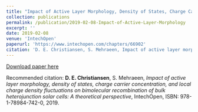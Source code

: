 ```yaml
---
title: "Impact of Active Layer Morphology, Density of States, Charge Carrier Concentration, and Local Charge Density Fluctuations on Bimolecular Recombination of Bulk Heterojunction Solar Cells: A Theoretical Perspective"
collection: publications
permalink: /publication/2019-02-08-Impact-of-Active-Layer-Morphology
excerpt: ''
date: 2019-02-08
venue: 'IntechOpen'
paperurl: 'https://www.intechopen.com/chapters/66902'
citation: 'D. E. Christiansen, S. Mehraeen, Impact of active layer morphology, density of states, charge carrier concentration, and local charge density fluctuations on bimolecular recombination of bulk heterojunction solar cells: A theoretical perspective, IntechOpen, 978-1-78984-742-0, 2019.'
---
```


[Download paper here](https://www.intechopen.com/chapters/66902)

Recommended citation: **D. E. Christiansen**, S. Mehraeen, _Impact of active layer morphology, density of states, charge carrier concentration, and local charge density fluctuations on bimolecular recombination of bulk heterojunction solar cells: A theoretical perspective_, IntechOpen, ISBN: 978-1-78984-742-0, 2019.
